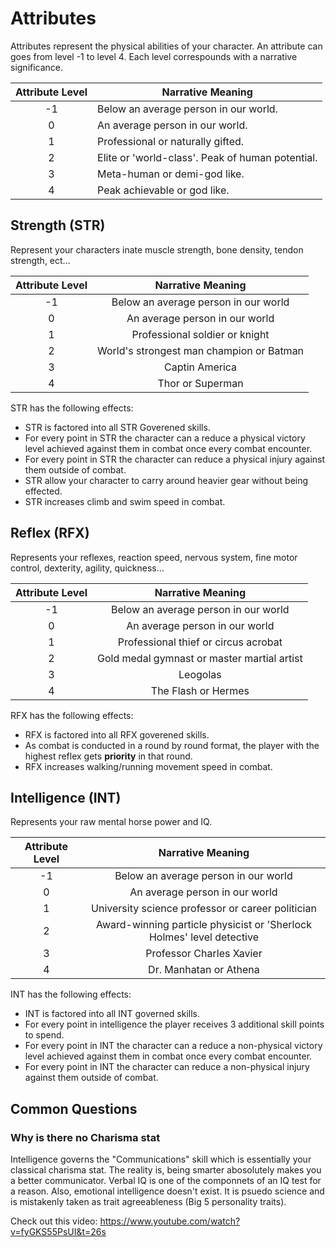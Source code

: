 # Attributes

Attributes represent the physical abilities of your character. An attribute can goes from level -1 to level 4. Each level correspounds with a narrative significance.

| Attribute Level | Narrative Meaning                                |
| :-------------: | ------------------------------------------------ |
|       -1       | Below an average person in our world.            |
|        0        | An average person in our world.                  |
|        1        | Professional or naturally gifted.                |
|        2        | Elite or 'world-class'. Peak of human potential. |
|        3        | Meta-human or demi-god like.                     |
|        4        | Peak achievable or god like.                     |

## Strength (STR)

Represent your characters inate muscle strength, bone density, tendon strength, ect...

| Attribute Level |            Narrative Meaning            |
| :-------------: | :--------------------------------------: |
|       -1       |   Below an average person in our world   |
|        0        |      An average person in our world      |
|        1        |      Professional soldier or knight      |
|        2        | World's strongest man champion or Batman |
|        3        |              Captin America              |
|        4        |             Thor or Superman             |

STR has the following effects:

- STR is factored into all STR Goverened skills.
- For every point in STR the character can a reduce a physical victory level achieved against them in combat once every combat encounter.
- For every point in STR the character can reduce a physical injury against them outside of combat.
- STR allow your character to carry around heavier gear without being effected.
- STR increases climb and swim speed in combat.

## Reflex (RFX)

Represents your reflexes, reaction speed, nervous system, fine motor control, dexterity, agility, quickness...

| Attribute Level |              Narrative Meaning              |
| :-------------: | :-----------------------------------------: |
|       -1       |    Below an average person in our world    |
|        0        |       An average person in our world       |
|        1        |    Professional thief or circus acrobat    |
|        2        | Gold medal gymnast or master martial artist |
|        3        |                  Leogolas                  |
|        4        |             The Flash or Hermes             |

RFX has the following effects:

- RFX is factored into all RFX goverened skills.
- As combat is conducted in a round by round format, the player with the highest reflex gets **priority** in that round.
- RFX increases walking/running movement speed in combat.

## Intelligence (INT)

Represents your raw mental horse power and IQ.

| Attribute Level |                           Narrative Meaning                           |
| :-------------: | :-------------------------------------------------------------------: |
|       -1       |                 Below an average person in our world                 |
|        0        |                    An average person in our world                    |
|        1        |           University science professor or career politician           |
|        2        | Award-winning particle physicist or 'Sherlock Holmes' level detective |
|        3        |                       Professor Charles Xavier                       |
|        4        |                        Dr. Manhatan or Athena                        |

INT has the following effects:

- INT is factored into all INT governed skills.
- For every point in intelligence the player receives 3 additional skill points to spend.
- For every point in INT the character can a reduce a non-physical victory level achieved against them in combat once every combat encounter.
- For every point in INT the character can reduce a non-physical injury against them outside of combat.

## Common Questions

### Why is there no Charisma stat

Intelligence governs the "Communications" skill which is essentially your classical charisma stat. The reality is, being smarter abosolutely makes you a better communicator. Verbal IQ is one of the componnets of an IQ test for a reason. Also, emotional intelligence doesn't exist. It is psuedo science and is mistakenly taken as trait agreeableness (Big 5 personality traits).

Check out this video: https://www.youtube.com/watch?v=fyGKS55PsUI&t=26s

